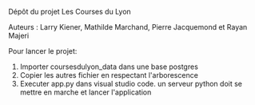 Dépôt du projet Les Courses du Lyon

Auteurs : Larry Kiener, Mathilde Marchand, Pierre Jacquemond et Rayan Majeri

Pour lancer le projet:
1. Importer coursesdulyon_data  dans une base postgres
2. Copier les autres fichier en respectant l'arborescence
3. Executer app.py dans visual studio code. un serveur python doit se mettre en marche et lancer l'application


